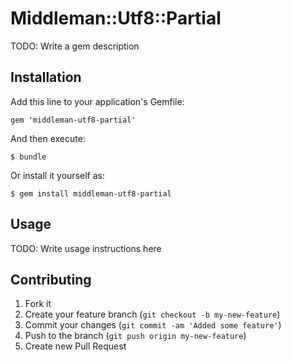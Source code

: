 # Middleman::Utf8::Partial

TODO: Write a gem description

## Installation

Add this line to your application's Gemfile:

    gem 'middleman-utf8-partial'

And then execute:

    $ bundle

Or install it yourself as:

    $ gem install middleman-utf8-partial

## Usage

TODO: Write usage instructions here

## Contributing

1. Fork it
2. Create your feature branch (`git checkout -b my-new-feature`)
3. Commit your changes (`git commit -am 'Added some feature'`)
4. Push to the branch (`git push origin my-new-feature`)
5. Create new Pull Request
